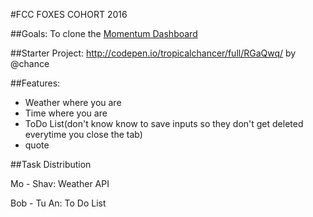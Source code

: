 #FCC FOXES COHORT 2016

##Goals:
To clone the [Momentum Dashboard](https://momentumdash.com/)

##Starter Project:
http://codepen.io/tropicalchancer/full/RGaQwq/ by @chance

##Features:
- Weather where you are
- Time where you are
- ToDo List(don't know know to save inputs so they don't get deleted everytime you close the tab)
- quote

##Task Distribution

Mo - Shav: Weather API

Bob - Tu An: To Do List
